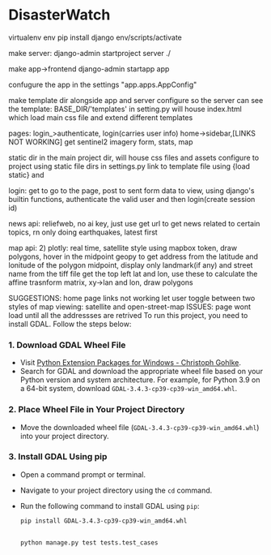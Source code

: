 # DisasterWatch

virtualenv env
pip install django
env/scripts/activate

make server:
django-admin startproject server ./
 
make app->frontend
django-admin startapp app

confugure the app in the settings
"app.apps.AppConfig"

make template dir alongside app and server
configure so the server can see the template:   BASE_DIR/'templates' in setting.py
will house index.html which load main css file and extend different templates

pages:
login_>authenticate, login(carries user info)
home->sidebar,[LINKS NOT WORKING]
get sentinel2 imagery form,
stats,
map

static dir in the main project dir, will house css files and assets
configure to project using static file dirs in settings.py
link to template file using {load static} and <link href="{% static '/styles/login.css' %}" rel="stylesheet"/>


login: get to go to the page, post to sent form data to view, using django's builtin functions, authenticate the valid user and then login(create session id)

news api: reliefweb, no ai key, just use get url to get news related to certain topics, rn only doing earthquakes, latest first

map api: 
 2) plotly: real time, satellite style using mapbox token, draw polygons, hover in the midpoint
geopy to get address from the latitude and lonitude of the polygon midpoint, display only landmark(if any) and street name
from the tiff file get the top left lat and lon, use these to calculate the affine trasnform matrix, xy->lan and lon, draw polygons


SUGGESTIONS:
home page links not working
let user toggle between two styles of map viewing: satellite and open-street-map
ISSUES:
page wont load until all the addressses are retrived
To run this project, you need to install GDAL. Follow the steps below:

### 1. Download GDAL Wheel File

- Visit [Python Extension Packages for Windows - Christoph Gohlke](https://www.lfd.uci.edu/~gohlke/pythonlibs/).
- Search for GDAL and download the appropriate wheel file based on your Python version and system architecture. For example, for Python 3.9 on a 64-bit system, download `GDAL-3.4.3-cp39-cp39-win_amd64.whl`.

### 2. Place Wheel File in Your Project Directory

- Move the downloaded wheel file (`GDAL-3.4.3-cp39-cp39-win_amd64.whl`) into your project directory.

### 3. Install GDAL Using pip

- Open a command prompt or terminal.
- Navigate to your project directory using the `cd` command.
- Run the following command to install GDAL using `pip`:

  ```bash
  pip install GDAL-3.4.3-cp39-cp39-win_amd64.whl


  python manage.py test tests.test_cases